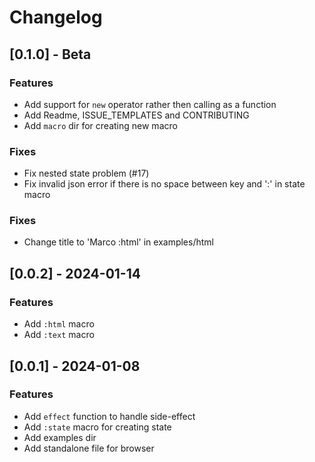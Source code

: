 
# Changelog



## [0.1.0] - Beta

### Features
- Add support for `new` operator rather then calling as a function
- Add Readme, ISSUE_TEMPLATES and CONTRIBUTING
- Add `macro` dir for creating new macro

### Fixes
- Fix nested state problem (#17)
- Fix invalid json error if there is no space between key and ':' in state macro

### Fixes
- Change title to 'Marco :html' in examples/html



## [0.0.2] - 2024-01-14

### Features
- Add `:html` macro
- Add `:text` macro



## [0.0.1] - 2024-01-08

### Features
- Add `effect` function to handle side-effect
- Add `:state` macro for creating state
- Add examples dir
- Add standalone file for browser
